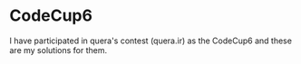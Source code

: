 # CodeCup6
I have participated in quera's contest (quera.ir) as the CodeCup6 and these are my solutions for them.
